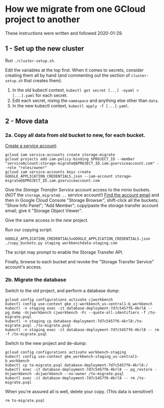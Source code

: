 How we migrate from one GCloud project to another
=================================================

These instructions were written and followed 2020-01-29.

1 - Set up the new cluster
--------------------------

Run `./cluster-setup.sh`.

Edit the variables at the top first. When it comes to secrets, consider
creating them all by hand (and commenting out the section of `cluster-setup.sh`
that creates them).

1. In the old kubectl context, `kubectl get secret [...] -oyaml >[...].yaml` for each secret.
1. Edit each secret, nixing the `namespace` and anything else other than `data`.
1. In the new kubectl context, `kubectl apply -f [...].yaml`.

2 - Move data
-------------

### 2a. Copy all data from old bucket to new, for each bucket.

[Create a service account](https://cloud.google.com/docs/authentication/getting-started#creating_a_service_account):
```
gcloud iam service-accounts create storage-migrate
gcloud projects add-iam-policy-binding $PROJECT_ID --member "serviceAccount:storage-migrate@$PROJECT_ID.iam.gserviceaccount.com" --role "roles/owner"
gcloud iam service-accounts keys create GOOGLE_APPLICATION_CREDENTIALS.json --iam-account storage-migrate@$PROJECT_ID.iam.gserviceaccount.com
```

Give the *Storage Transfer Service* account access to the minio buckets. (*NOT*
the `storage_migrate@...` service account!) [Find the account email](https://cloud.google.com/storage-transfer/docs/reference/rest/v1/googleServiceAccounts/get?apix_params=%7B%22projectId%22%3A%22workbench-staging%22%7D)
and then in Google Cloud Console "Storage Browser", shift-click all the
buckets; "Show Info Panel"; "Add Member"; copy/paste the storage transfer
account email; give it "Storage Object Viewer".

Give the same access in the *new* project.

Run our copying script:
```
GOOGLE_APPLICATION_CREDENTIALS=GOOGLE_APPLICATION_CREDENTIALS.json ./copy_buckets.py staging workbenchdata-staging.com
```

The script may prompt to enable the Storage Transfer API.

Finally, browse to each bucket and revoke the "Storage Transfer Service"
account's access.


### 2b. Migrate the database

Switch to the old project, and perform a database dump:

```
gcloud config configurations activate cjworkbench
kubectl config use-context gke_cj-workbench_us-central1-b_workbench
kubectl -n staging exec -it database-deployment-7d7c5457f6-4krl8 -- pg_dump -Ucjworkbench cjworkbench -Fc --quote-all-identifiers -f /to-migrate.psql
kubectl -n staging cp database-deployment-7d7c5457f6-4krl8:/to-migrate.psql ./to-migrate.psql
kubectl -n staging exec -it database-deployment-7d7c5457f6-4krl8 -- rm -f /to-migrate.psql
```

Switch to the new project and de-dump:

```
gcloud config configurations activate workbench-staging
kubectl config use-context gke_workbench-staging_us-central1-b_workbench
kubectl cp to-migrate.psql database-deployment-7d7c5457f6-4krl8:/
kubectl exec -it database-deployment-7d7c5457f6-4krl8 -- pg_restore -Ucjworkbench -dcjworkbench --no-owner /to-migrate.psql
kubectl exec -it database-deployment-7d7c5457f6-4krl8 -- rm /to-migrate.psql
```

When you're assured all is well, delete your copy. (This data is sensitive!)

```
rm to-migrate.psql
```
